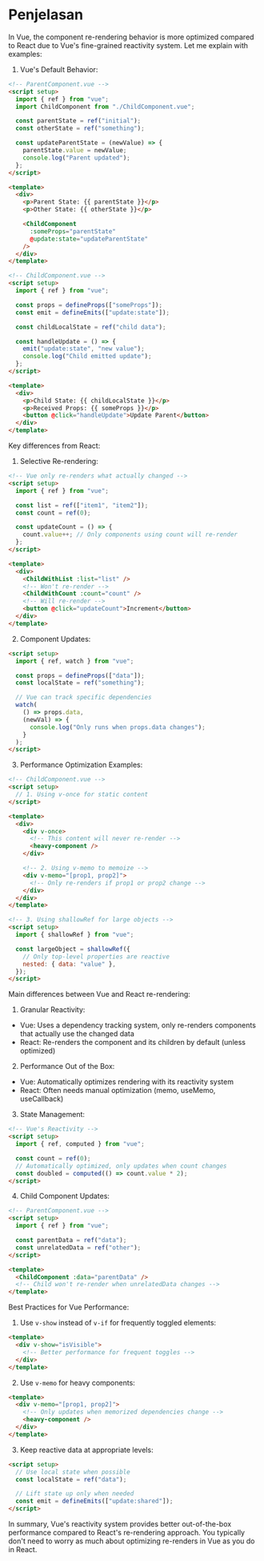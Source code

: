 # Penjelasan

In Vue, the component re-rendering behavior is more optimized compared to React due to Vue's fine-grained reactivity system. Let me explain with examples:

1. Vue's Default Behavior:

```html
<!-- ParentComponent.vue -->
<script setup>
  import { ref } from "vue";
  import ChildComponent from "./ChildComponent.vue";

  const parentState = ref("initial");
  const otherState = ref("something");

  const updateParentState = (newValue) => {
    parentState.value = newValue;
    console.log("Parent updated");
  };
</script>

<template>
  <div>
    <p>Parent State: {{ parentState }}</p>
    <p>Other State: {{ otherState }}</p>

    <ChildComponent
      :someProps="parentState"
      @update:state="updateParentState"
    />
  </div>
</template>

<!-- ChildComponent.vue -->
<script setup>
  import { ref } from "vue";

  const props = defineProps(["someProps"]);
  const emit = defineEmits(["update:state"]);

  const childLocalState = ref("child data");

  const handleUpdate = () => {
    emit("update:state", "new value");
    console.log("Child emitted update");
  };
</script>

<template>
  <div>
    <p>Child State: {{ childLocalState }}</p>
    <p>Received Props: {{ someProps }}</p>
    <button @click="handleUpdate">Update Parent</button>
  </div>
</template>
```

Key differences from React:

1. Selective Re-rendering:

```html
<!-- Vue only re-renders what actually changed -->
<script setup>
  import { ref } from "vue";

  const list = ref(["item1", "item2"]);
  const count = ref(0);

  const updateCount = () => {
    count.value++; // Only components using count will re-render
  };
</script>

<template>
  <div>
    <ChildWithList :list="list" />
    <!-- Won't re-render -->
    <ChildWithCount :count="count" />
    <!-- Will re-render -->
    <button @click="updateCount">Increment</button>
  </div>
</template>
```

2. Component Updates:

```html
<script setup>
  import { ref, watch } from "vue";

  const props = defineProps(["data"]);
  const localState = ref("something");

  // Vue can track specific dependencies
  watch(
    () => props.data,
    (newVal) => {
      console.log("Only runs when props.data changes");
    }
  );
</script>
```

3. Performance Optimization Examples:

```html
<!-- ChildComponent.vue -->
<script setup>
  // 1. Using v-once for static content
</script>

<template>
  <div>
    <div v-once>
      <!-- This content will never re-render -->
      <heavy-component />
    </div>

    <!-- 2. Using v-memo to memoize -->
    <div v-memo="[prop1, prop2]">
      <!-- Only re-renders if prop1 or prop2 change -->
    </div>
  </div>
</template>

<!-- 3. Using shallowRef for large objects -->
<script setup>
  import { shallowRef } from "vue";

  const largeObject = shallowRef({
    // Only top-level properties are reactive
    nested: { data: "value" },
  });
</script>
```

Main differences between Vue and React re-rendering:

1. Granular Reactivity:

- Vue: Uses a dependency tracking system, only re-renders components that actually use the changed data
- React: Re-renders the component and its children by default (unless optimized)

2. Performance Out of the Box:

- Vue: Automatically optimizes rendering with its reactivity system
- React: Often needs manual optimization (memo, useMemo, useCallback)

3. State Management:

```html
<!-- Vue's Reactivity -->
<script setup>
  import { ref, computed } from "vue";

  const count = ref(0);
  // Automatically optimized, only updates when count changes
  const doubled = computed(() => count.value * 2);
</script>
```

4. Child Component Updates:

```html
<!-- ParentComponent.vue -->
<script setup>
  import { ref } from "vue";

  const parentData = ref("data");
  const unrelatedData = ref("other");
</script>

<template>
  <ChildComponent :data="parentData" />
  <!-- Child won't re-render when unrelatedData changes -->
</template>
```

Best Practices for Vue Performance:

1. Use `v-show` instead of `v-if` for frequently toggled elements:

```html
<template>
  <div v-show="isVisible">
    <!-- Better performance for frequent toggles -->
  </div>
</template>
```

2. Use `v-memo` for heavy components:

```html
<template>
  <div v-memo="[prop1, prop2]">
    <!-- Only updates when memorized dependencies change -->
    <heavy-component />
  </div>
</template>
```

3. Keep reactive data at appropriate levels:

```html
<script setup>
  // Use local state when possible
  const localState = ref("data");

  // Lift state up only when needed
  const emit = defineEmits(["update:shared"]);
</script>
```

In summary, Vue's reactivity system provides better out-of-the-box performance compared to React's re-rendering approach. You typically don't need to worry as much about optimizing re-renders in Vue as you do in React.
